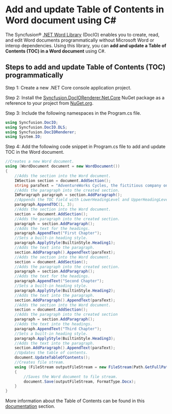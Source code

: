 # Add and update Table of Contents in Word document using C#

The Syncfusion&reg; [.NET Word Library](https://www.syncfusion.com/document-processing/word-framework/net/word-library) (DocIO) enables you to create, read, and edit Word documents programmatically without Microsoft Word or interop dependencies. Using this library, you can **add and update a Table of Contents (TOC) in a Word document** using C#.

## Steps to add and update Table of Contents (TOC) programmatically

Step 1: Create a new .NET Core console application project.

Step 2: Install the [Syncfusion.DocIORenderer.Net.Core](https://www.nuget.org/packages/Syncfusion.DocIORenderer.Net.Core) NuGet package as a reference to your project from [NuGet.org](https://www.nuget.org/).

Step 3: Include the following namespaces in the Program.cs file.

```csharp
using Syncfusion.DocIO; 
using Syncfusion.DocIO.DLS;
using Syncfusion.DocIORenderer;
using System.IO;
```

Step 4: Add the following code snippet in Program.cs file to add and update TOC in the Word document.

```csharp
//Creates a new Word document.
using (WordDocument document = new WordDocument())
{
    //Adds the section into the Word document.
    IWSection section = document.AddSection();
    string paraText = "AdventureWorks Cycles, the fictitious company on which the AdventureWorks sample databases are based, is a large, multinational manufacturing company.";
    //Adds the paragraph into the created section.
    IWParagraph paragraph = section.AddParagraph();
    //Appends the TOC field with LowerHeadingLevel and UpperHeadingLevel to determines the TOC entries.
    paragraph.AppendTOC(1, 3);
    //Adds the section into the Word document.
    section = document.AddSection();
    //Adds the paragraph into the created section.
    paragraph = section.AddParagraph();
    //Adds the text for the headings.
    paragraph.AppendText("First Chapter");
    //Sets a built-in heading style.
    paragraph.ApplyStyle(BuiltinStyle.Heading1);
    //Adds the text into the paragraph.
    section.AddParagraph().AppendText(paraText);
    //Adds the section into the Word document.
    section = document.AddSection();
    //Adds the paragraph into the created section.
    paragraph = section.AddParagraph();
    //Adds the text for the headings.
    paragraph.AppendText("Second Chapter");
    //Sets a built-in heading style.
    paragraph.ApplyStyle(BuiltinStyle.Heading2);
    //Adds the text into the paragraph.
    section.AddParagraph().AppendText(paraText);
    //Adds the section into the Word document.
    section = document.AddSection();
    //Adds the paragraph into the created section
    paragraph = section.AddParagraph();
    //Adds the text into the headings.
    paragraph.AppendText("Third Chapter");
    //Sets a built-in heading style.
    paragraph.ApplyStyle(BuiltinStyle.Heading3);
    //Adds the text into the paragraph.
    section.AddParagraph().AppendText(paraText);
    //Updates the table of contents.
    document.UpdateTableOfContents();
    //Creates file stream.
    using (FileStream outputFileStream = new FileStream(Path.GetFullPath(@"Output/Result.docx"), FileMode.Create, FileAccess.ReadWrite))
    {
        //Saves the Word document to file stream.
        document.Save(outputFileStream, FormatType.Docx);
    }
}
```

More information about the Table of Contents can be found in this [documentation](https://help.syncfusion.com/document-processing/word/word-library/net/working-with-table-of-contents) section.